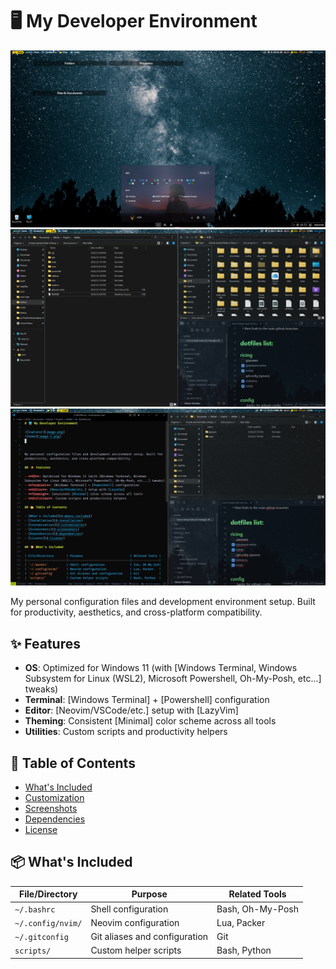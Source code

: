 # 🖥️ My Developer Environment

![Home](res/image-1.png)
![Explorer](res/image.png)
![Code](res/image-2.png)


My personal configuration files and development environment setup. Built for productivity, aesthetics, and cross-platform compatibility.

## ✨ Features

- **OS**: Optimized for Windows 11 (with [Windows Terminal, Windows Subsystem for Linux (WSL2), Microsoft Powershell, Oh-My-Posh, etc...] tweaks)
- **Terminal**: [Windows Terminal] + [Powershell] configuration
- **Editor**: [Neovim/VSCode/etc.] setup with [LazyVim]
- **Theming**: Consistent [Minimal] color scheme across all tools
- **Utilities**: Custom scripts and productivity helpers

## 📂 Table of Contents

- [What's Included](#-whats-included)
- [Customization](#-customization)
- [Screenshots](#-screenshots)
- [Dependencies](#-dependencies)
- [License](#-license)

## 📦 What's Included

| File/Directory       | Purpose                          | Related Tools   |
|----------------------|----------------------------------|-----------------|
| `~/.bashrc`          | Shell configuration              | Bash, Oh-My-Posh|
| `~/.config/nvim/`    | Neovim configuration             | Lua, Packer     |
| `~/.gitconfig`       | Git aliases and configuration    | Git             |
| `scripts/`           | Custom helper scripts            | Bash, Python    |
